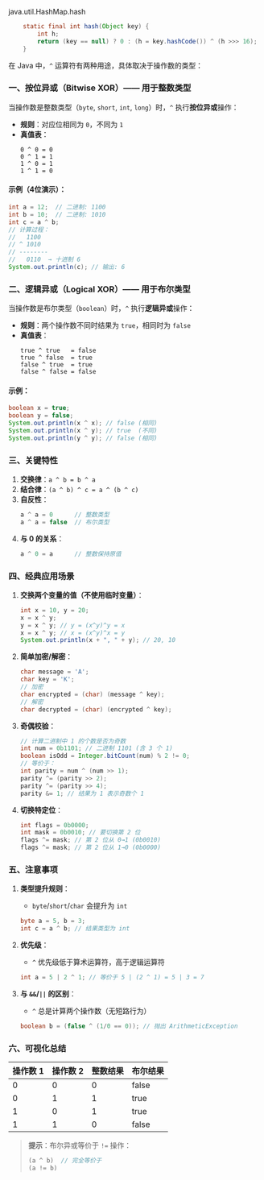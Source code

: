 java.util.HashMap.hash
```java
    static final int hash(Object key) {
        int h;
        return (key == null) ? 0 : (h = key.hashCode()) ^ (h >>> 16);
    }
```


在 Java 中，`^` 运算符有两种用途，具体取决于操作数的类型：

### 一、按位异或（Bitwise XOR）—— 用于整数类型
当操作数是整数类型（`byte`, `short`, `int`, `long`）时，`^` 执行**按位异或**操作：
- **规则**：对应位相同为 `0`，不同为 `1`
- **真值表**：
  ```
  0 ^ 0 = 0
  0 ^ 1 = 1
  1 ^ 0 = 1
  1 ^ 1 = 0
  ```

#### 示例（4位演示）：
```java
int a = 12;  // 二进制: 1100
int b = 10;  // 二进制: 1010
int c = a ^ b;
// 计算过程：
//   1100
// ^ 1010
// --------
//   0110  → 十进制 6
System.out.println(c); // 输出: 6
```

### 二、逻辑异或（Logical XOR）—— 用于布尔类型
当操作数是布尔类型（`boolean`）时，`^` 执行**逻辑异或**操作：
- **规则**：两个操作数不同时结果为 `true`，相同时为 `false`
- **真值表**：
  ```
  true ^ true   = false
  true ^ false  = true
  false ^ true  = true
  false ^ false = false
  ```

#### 示例：
```java
boolean x = true;
boolean y = false;
System.out.println(x ^ x); // false (相同)
System.out.println(x ^ y); // true  (不同)
System.out.println(y ^ y); // false (相同)
```

### 三、关键特性
1. **交换律**：`a ^ b = b ^ a`
2. **结合律**：`(a ^ b) ^ c = a ^ (b ^ c)`
3. **自反性**：
   ```java
   a ^ a = 0      // 整数类型
   a ^ a = false  // 布尔类型
   ```
4. **与 0 的关系**：
   ```java
   a ^ 0 = a      // 整数保持原值
   ```

### 四、经典应用场景
1. **交换两个变量的值（不使用临时变量）**：
   ```java
   int x = 10, y = 20;
   x = x ^ y;
   y = x ^ y; // y = (x^y)^y = x
   x = x ^ y; // x = (x^y)^x = y
   System.out.println(x + ", " + y); // 20, 10
   ```

2. **简单加密/解密**：
   ```java
   char message = 'A';
   char key = 'K';
   // 加密
   char encrypted = (char) (message ^ key); 
   // 解密
   char decrypted = (char) (encrypted ^ key); 
   ```

3. **奇偶校验**：
   ```java
   // 计算二进制中 1 的个数是否为奇数
   int num = 0b1101; // 二进制 1101 (含 3 个 1)
   boolean isOdd = Integer.bitCount(num) % 2 != 0; 
   // 等价于：
   int parity = num ^ (num >> 1);
   parity ^= (parity >> 2);
   parity ^= (parity >> 4);
   parity &= 1; // 结果为 1 表示奇数个 1
   ```

4. **切换特定位**：
   ```java
   int flags = 0b0000;
   int mask = 0b0010; // 要切换第 2 位
   flags ^= mask; // 第 2 位从 0→1 (0b0010)
   flags ^= mask; // 第 2 位从 1→0 (0b0000)
   ```

### 五、注意事项
1. **类型提升规则**：
   - `byte`/`short`/`char` 会提升为 `int`
   ```java
   byte a = 5, b = 3;
   int c = a ^ b; // 结果类型为 int
   ```

2. **优先级**：
   - `^` 优先级低于算术运算符，高于逻辑运算符
   ```java
   int a = 5 | 2 ^ 1; // 等价于 5 | (2 ^ 1) = 5 | 3 = 7
   ```

3. **与 `&&`/`||` 的区别**：
   - `^` 总是计算两个操作数（无短路行为）
   ```java
   boolean b = (false ^ (1/0 == 0)); // 抛出 ArithmeticException
   ```

### 六、可视化总结
| 操作数 1 | 操作数 2 | 整数结果 | 布尔结果 |
|---------|---------|---------|---------|
| 0       | 0       | 0       | false   |
| 0       | 1       | 1       | true    |
| 1       | 0       | 1       | true    |
| 1       | 1       | 0       | false   |

> **提示**：布尔异或等价于 `!=` 操作：
> ```java
> (a ^ b)  // 完全等价于
> (a != b)
> ```
